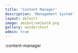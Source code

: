```yaml
---
title: 'Content Manager'
description: 'Management System'
layout: default
image: amibot/amibot6.png
gallery: wonderchest
admin: true
---
```


:content-manager
